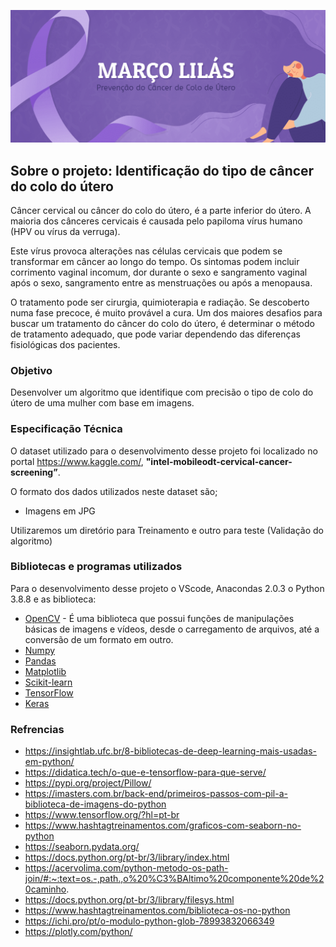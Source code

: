 <p align="center">
  <a>
    <img src="imagem/2.png" alt="Logo">
  </a>

## Sobre o projeto: **Identificação do tipo de câncer do colo do útero**

Câncer cervical ou câncer do colo do útero, é a parte inferior do útero. A maioria dos cânceres cervicais é causada pelo papiloma vírus humano (HPV ou vírus da verruga).

Este vírus provoca alterações nas células cervicais que podem se transformar em câncer ao longo do tempo. Os sintomas podem incluir corrimento vaginal incomum, dor durante o sexo e sangramento vaginal após o sexo, sangramento entre as menstruações ou após a menopausa.

O tratamento pode ser cirurgia, quimioterapia e radiação. Se descoberto numa fase precoce, é muito provável a cura. Um dos maiores desafios para buscar um  tratamento do câncer do colo do útero, é determinar o método de tratamento adequado, que pode variar dependendo das diferenças fisiológicas dos pacientes.

### Objetivo

Desenvolver um algoritmo que identifique com precisão o tipo de colo do útero de uma mulher com base em imagens.

### Especificação Técnica

O dataset utilizado para o desenvolvimento desse projeto foi localizado no portal https://www.kaggle.com/,  **"intel-mobileodt-cervical-cancer-screening”**.

O formato dos dados utilizados neste dataset são;

- Imagens em JPG

Utilizaremos um diretório para Treinamento e outro para teste (Validação do algoritmo)


### Bibliotecas e programas utilizados

Para o desenvolvimento desse projeto o VScode, Anacondas 2.0.3 o Python 3.8.8 e as biblioteca:

-   [OpenCV](https://docs.opencv.org/3.4.0/index.html) -  É uma biblioteca que possui funções de manipulações básicas de imagens e vídeos, desde o carregamento de arquivos, até a conversão de um formato em outro.
-   [Numpy](https://numpy.org/)
-   [Pandas](https://pandas.pydata.org/)
-   [Matplotlib](https://matplotlib.org/)
-   [Scikit-learn](https://scikit-learn.org/stable/)
-   [TensorFlow](https://www.tensorflow.org/resources/libraries-extensions?hl=pt-br)
-   [Keras](https://keras.io/)

### Refrencias
- https://insightlab.ufc.br/8-bibliotecas-de-deep-learning-mais-usadas-em-python/
- https://didatica.tech/o-que-e-tensorflow-para-que-serve/
- https://pypi.org/project/Pillow/
- https://imasters.com.br/back-end/primeiros-passos-com-pil-a-biblioteca-de-imagens-do-python
- https://www.tensorflow.org/?hl=pt-br
- https://www.hashtagtreinamentos.com/graficos-com-seaborn-no-python
- https://seaborn.pydata.org/
- https://docs.python.org/pt-br/3/library/index.html
- https://acervolima.com/python-metodo-os-path-join/#:~:text=os.-,path.,o%20%C3%BAltimo%20componente%20de%20caminho.
- https://docs.python.org/pt-br/3/library/filesys.html
- https://www.hashtagtreinamentos.com/biblioteca-os-no-python
- https://ichi.pro/pt/o-modulo-python-glob-78993832066349
- https://plotly.com/python/
